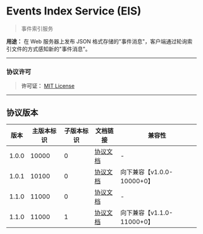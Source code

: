# Events Index Service (EIS)

> 事件索引服务

**用途：** 在 Web 服务器上发布 JSON 格式存储的"事件消息"，客户端通过轮询索引文件的方式感知新的"事件消息"。

---

### 协议许可

> **许可证：** [MIT License](LICENSE)

---

## 协议版本

| 版本 | 主版本标识 | 子版本标识 | 文档链接 | 兼容性 |
| ---- | --------- | ---------- | --------- | ------ |
| 1.0.0 | 10000 | 0 | [协议文档](versions/10000-0.md) | - |
| 1.0.1 | 10100 | 0 | [协议文档](versions/10100-0.md) | 向下兼容【v1.0.0-10000+0】 |
| 1.1.0 | 11000 | 0 | [协议文档](versions/11000-0.md) | - |
| 1.1.0 | 11000 | 1 | [协议文档](versions/11000-1.md) | 向下兼容【v1.1.0-11000+0】 |

